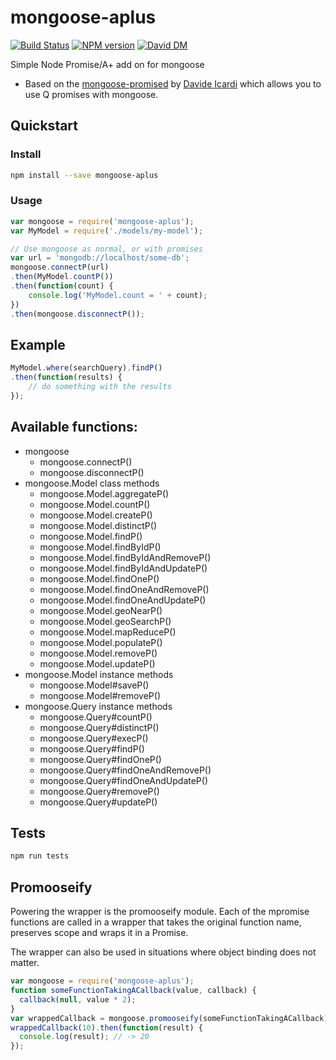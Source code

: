 # mongoose-aplus

[![Build Status](https://travis-ci.org/agentk/mongoose-aplus.svg?branch=master)](https://travis-ci.org/agentk/mongoose-aplus)
[![NPM version](https://badge.fury.io/js/mongoose-aplus.svg)](http://badge.fury.io/js/mongoose-aplus)
[![David DM](https://david-dm.org/agentk/mongoose-aplus.png)](https://david-dm.org/agentk/mongoose-aplus.png)

Simple Node Promise/A+ add on for mongoose

- Based on the [mongoose-promised](https://github.com/davideicardi/mongoose-promised) by [Davide Icardi](https://github.com/davideicardi) which allows you to use Q promises with mongoose.

## Quickstart

### Install

```sh
npm install --save mongoose-aplus
```

### Usage

```js
var mongoose = require('mongoose-aplus');
var MyModel = require('./models/my-model');

// Use mongoose as normal, or with promises
var url = 'mongodb://localhost/some-db';
mongoose.connectP(url)
.then(MyModel.countP())
.then(function(count) {
    console.log('MyModel.count = ' + count);
})
.then(mongoose.disconnectP());
```

## Example

```js
MyModel.where(searchQuery).findP()
.then(function(results) {
    // do something with the results
});
```

## Available functions:

- mongoose
  - mongoose.connectP()
  - mongoose.disconnectP()
- mongoose.Model class methods
  - mongoose.Model.aggregateP()
  - mongoose.Model.countP()
  - mongoose.Model.createP()
  - mongoose.Model.distinctP()
  - mongoose.Model.findP()
  - mongoose.Model.findByIdP()
  - mongoose.Model.findByIdAndRemoveP()
  - mongoose.Model.findByIdAndUpdateP()
  - mongoose.Model.findOneP()
  - mongoose.Model.findOneAndRemoveP()
  - mongoose.Model.findOneAndUpdateP()
  - mongoose.Model.geoNearP()
  - mongoose.Model.geoSearchP()
  - mongoose.Model.mapReduceP()
  - mongoose.Model.populateP()
  - mongoose.Model.removeP()
  - mongoose.Model.updateP()
- mongoose.Model instance methods
  - mongoose.Model#saveP()
  - mongoose.Model#removeP()
- mongoose.Query instance methods
  - mongoose.Query#countP()
  - mongoose.Query#distinctP()
  - mongoose.Query#execP()
  - mongoose.Query#findP()
  - mongoose.Query#findOneP()
  - mongoose.Query#findOneAndRemoveP()
  - mongoose.Query#findOneAndUpdateP()
  - mongoose.Query#removeP()
  - mongoose.Query#updateP()

## Tests

```js
npm run tests
```

## Promooseify

Powering the wrapper is the promooseify module. Each of the mpromise functions are called in a wrapper that takes the original function name, preserves scope and wraps it in a Promise.

The wrapper can also be used in situations where object binding does not matter.

```js
var mongoose = require('mongoose-aplus');
function someFunctionTakingACallback(value, callback) {
  callback(null, value * 2);
}
var wrappedCallback = mongoose.promooseify(someFunctionTakingACallback);
wrappedCallback(10).then(function(result) {
  console.log(result); // -> 20
});
```
